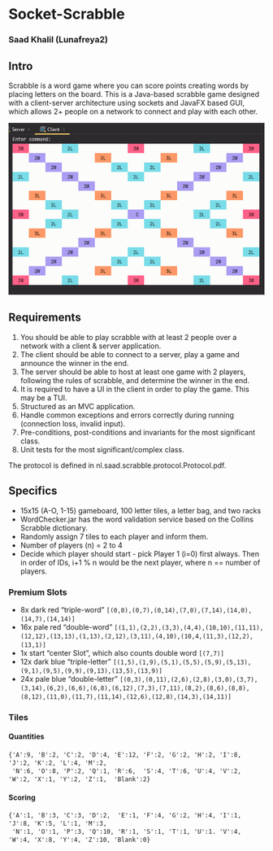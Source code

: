 # Socket-Scrabble
### Saad Khalil (Lunafreya2)

## Intro
Scrabble is a word game where you can score points creating words by placing letters on the board. 
This is a Java-based scrabble game designed with a client-server architecture using sockets and JavaFX based GUI, 
which allows 2+ people on a network to connect and play with each other.


![Board](/nl/saad/scrabble/resources/board.png)


## Requirements
1. You should be able to play scrabble with at least 2 people over a network with a client
& server application. 
2. The client should be able to connect to a server, play a game and announce the
winner in the end.
3. The server should be able to host at least one game with 2 players, following the rules
of scrabble, and determine the winner in the end.
4. It is required to have a UI in the client in order to play the game. This may be a TUI.
5. Structured as an MVC application.
6. Handle common exceptions and errors correctly during
running (connection loss, invalid input).
7. Pre-conditions, post-conditions and invariants for the most significant class.
8. Unit tests for the most significant/complex class.

The protocol is defined in nl.saad.scrabble.protocol.Protocol.pdf.

## Specifics
- 15x15 (A-O, 1-15) gameboard, 100 letter tiles, a letter bag, and two racks
- WordChecker.jar has the word validation service based on the Collins Scrabble dictionary.
- Randomly assign 7 tiles to each player and inform them.
- Number of players (n) = 2 to 4
- Decide which player should start - pick Player 1 (i=0) first always. Then in order of IDs, i+1 % n would be the next player, where n == number of players.

### Premium Slots
- 8x dark red “triple-word”    `[(0,0),(0,7),(0,14),(7,0),(7,14),(14,0),(14,7),(14,14)]`
- 16x pale red “double-word”    `[(1,1),(2,2),(3,3),(4,4),(10,10),(11,11),(12,12),(13,13),(1,13),(2,12),(3,11),(4,10),(10,4,(11,3),(12,2),(13,1)]`
- 1x start “center Slot”, which also counts double word    `[(7,7)]`
- 12x dark blue “triple-letter”    `[(1,5),(1,9),(5,1),(5,5),(5,9),(5,13),(9,1),(9,5),(9,9),(9,13),(13,5),(13,9)]`
- 24x pale blue “double-letter”   `[(0,3),(0,11),(2,6),(2,8),(3,0),(3,7),(3,14),(6,2),(6,6),(6,8),(6,12),(7,3),(7,11),(8,2),(8,6),(8,8),(8,12),(11,0),(11,7),(11,14),(12,6),(12,8),(14,3),(14,11)]`


### Tiles
#### Quantities
```
{'A':9, 'B':2, 'C':2, 'D':4, 'E':12, 'F':2, 'G':2, 'H':2, 'I':8, 'J':2, 'K':2, 'L':4, 'M':2, 
 'N':6, 'O':8, 'P':2, 'Q':1, 'R':6,  'S':4, 'T':6, 'U':4, 'V':2, 'W':2, 'X':1, 'Y':2, 'Z':1,  'Blank':2}
```
#### Scoring
```
{'A':1, 'B':3, 'C':3, 'D':2,  'E':1, 'F':4, 'G':2, 'H':4, 'I':1, 'J':8, 'K':5, 'L':1, 'M':3, 
 'N':1, 'O':1, 'P':3, 'Q':10, 'R':1, 'S':1, 'T':1, 'U':1. 'V':4, 'W':4, 'X':8, 'Y':4, 'Z':10, 'Blank':0}
```
